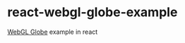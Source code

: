 react-webgl-globe-example
=========================

[WebGL Globe](https://github.com/dataarts/webgl-globe) example in react
